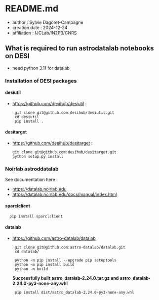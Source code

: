 # README.md

- author : Sylvie Dagoret-Campagne
- creation date : 2024-12-24
- affiliation : IJCLab/IN2P3/CNRS

## What is required to run astrodatalab notebooks on DESI

- need python 3.11 for datalab


### Installation of DESI packages


#### desiutil
- https://github.com/desihub/desiutil :

       git clone git@github.com:desihub/desiutil.git
       cd desiutil
       pip install .

#### desitarget
- https://github.com/desihub/desitarget :

      git clone git@github.com:desihub/desitarget.git  
      python setup.py install 

### Noirlab astroddatalab
 

See documentation here : 

- https://datalab.noirlab.edu
- https://datalab.noirlab.edu/docs/manual/index.html

#### sparclclient

      pip install sparclclient


#### datalab

- https://github.com/astro-datalab/datalab

       git clone git@github.com:astro-datalab/datalab.git
       cd datalab/

       python -m pip install --upgrade pip setuptools
       python -m pip install build
       python -m build

     **Successfully built** **astro_datalab-2.24.0.tar.gz** **and** **astro_datalab-2.24.0-py3-none-any.whl**

       pip install dist/astro_datalab-2.24.0-py3-none-any.whl 


